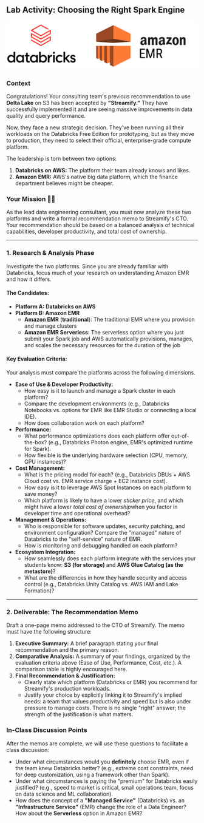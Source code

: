 ## Lab Activity: Choosing the Right Spark Engine

<img src="images/image-20250731165032544.png" alt="image-20250731165032544" style="zoom:50%;" />

### Context

Congratulations! Your consulting team's previous recommendation to use **Delta Lake** on S3 has been accepted by **"Streamify."** They have successfully implemented it and are seeing massive improvements in data quality and query performance.

Now, they face a new strategic decision. They've been running all their workloads on the Databricks Free Edition for prototyping, but as they move to production, they need to select their official, enterprise-grade compute platform.

The leadership is torn between two options:

1. **Databricks on AWS:** The platform their team already knows and likes.
2. **Amazon EMR:** AWS's native big data platform, which the finance department believes might be cheaper.



### Your Mission 🧑‍💻

As the lead data engineering consultant, you must now analyze these two platforms and write a formal recommendation memo to Streamify's CTO. Your recommendation should be based on a balanced analysis of technical capabilities, developer productivity, and total cost of ownership.

------



### 1. Research & Analysis Phase

Investigate the two platforms. Since you are already familiar with Databricks, focus much of your research on understanding Amazon EMR and how it differs.

#### The Candidates:

- **Platform A: Databricks on AWS**
- **Platform B: Amazon EMR**
  - **Amazon EMR** (**traditional**): The traditional EMR where you provision and manage clusters
  - **Amazon EMR Serverless**: The serverless option where you just submit your Spark job and AWS automatically provisions, manages, and scales the necessary resources for the duration of the job

#### Key Evaluation Criteria:

Your analysis must compare the platforms across the following dimensions.

- **Ease of Use & Developer Productivity:**
  - How easy is it to launch and manage a Spark cluster in each platform?
  - Compare the development environments (e.g., Databricks Notebooks vs. options for EMR like EMR Studio or connecting a local IDE).
  - How does collaboration work on each platform?
- **Performance:**
  - What performance optimizations does each platform offer out-of-the-box? (e.g., Databricks Photon engine, EMR's optimized runtime for Spark).
  - How flexible is the underlying hardware selection (CPU, memory, GPU instances)?
- **Cost Management:**
  - What is the pricing model for each? (e.g., Databricks DBUs + AWS Cloud cost vs. EMR service charge + EC2 instance cost).
  - How easy is it to leverage AWS Spot Instances on each platform to save money?
  - Which platform is likely to have a lower *sticker price*, and which might have a lower *total cost of ownership*when you factor in developer time and operational overhead?
- **Management & Operations:**
  - Who is responsible for software updates, security patching, and environment configuration? Compare the "managed" nature of Databricks to the "self-service" nature of EMR.
  - How is monitoring and debugging handled on each platform?
- **Ecosystem Integration:**
  - How seamlessly does each platform integrate with the services your students know: **S3 (for storage)** and **AWS Glue Catalog (as the metastore)**?
  - What are the differences in how they handle security and access control (e.g., Databricks Unity Catalog vs. AWS IAM and Lake Formation)?

------



### 2. Deliverable: The Recommendation Memo

Draft a one-page memo addressed to the CTO of Streamify. The memo must have the following structure:

1. **Executive Summary:** A brief paragraph stating your final recommendation and the primary reason.
2. **Comparative Analysis:** A summary of your findings, organized by the evaluation criteria above (Ease of Use, Performance, Cost, etc.). A comparison table is highly encouraged here.
3. **Final Recommendation & Justification:**
   - Clearly state which platform (Databricks or EMR) you recommend for Streamify's production workloads.
   - Justify your choice by explicitly linking it to Streamify's implied needs: a team that values productivity and speed but is also under pressure to manage costs. There is no single "right" answer; the strength of the justification is what matters.



### In-Class Discussion Points

After the memos are complete, we will use these questions to facilitate a class discussion:

- Under what circumstances would you **definitely** choose EMR, even if the team knew Databricks better? (e.g., extreme cost constraints, need for deep customization, using a framework other than Spark).
- Under what circumstances is paying the "premium" for Databricks easily justified? (e.g., speed to market is critical, small operations team, focus on data science and ML collaboration).
- How does the concept of a **"Managed Service"** (Databricks) vs. an **"Infrastructure Service"** (EMR) change the role of a Data Engineer? How about the **Serverless** option in Amazon EMR?
